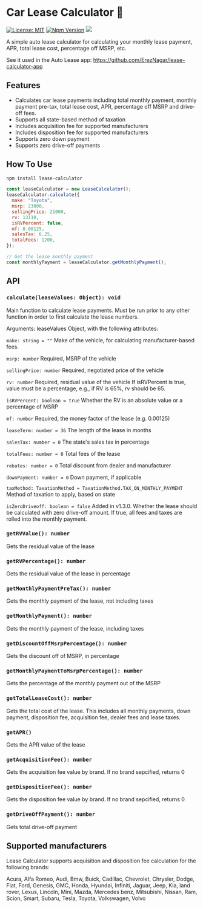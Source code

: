 # Car Lease Calculator :red_car:

[![License: MIT](https://img.shields.io/badge/License-MIT-blue.svg)](https://opensource.org/licenses/MIT)
[![Npm Version](https://img.shields.io/npm/v/lease-calculator?color=blue&logo=npm-version)](https://www.npmjs.com/package/lease-calculator)
![](https://github.com/ErezNagar/lease-calculator/workflows/Tests/badge.svg)

A simple auto lease calculator for calculating your monthly lease payment, APR, total lease cost, percentage off MSRP, etc.

See it used in the Auto Lease app: https://github.com/ErezNagar/lease-calculator-app

## Features

- Calculates car lease payments including total monthly payment, monthly payment pre-tax, total lease cost, APR, percentage off MSRP and drive-off fees.
- Supports all state-based method of taxation
- Includes acquisition fee for supported manufacturers
- Includes disposition fee for supported manufacturers
- Supports zero down payment
- Supports zero drive-off payments

## How To Use

```bash
npm install lease-calculator
```

```javascript
const leaseCalculator = new LeaseCalculator();
leaseCalculator.calculate({
  make: "Toyota",
  msrp: 23000,
  sellingPrice: 21000,
  rv: 13110,
  isRVPercent: false,
  mf: 0.00125,
  salesTax: 6.25,
  totalFees: 1200,
});

// Get the lease monthly payment
const monthlyPayment = leaseCalculator.getMonthlyPayment();
```

## API

### `calculate(leaseValues: Object): void`

Main function to calculate lease payments. Must be run prior to any other function in order to first calculate the lease numbers.

Arguments:
leaseValues Object, with the following attributes:

`make: string = ""`
Make of the vehicle, for calculating manufacturer-based fees.

`msrp: number`
Required, MSRP of the vehicle

`sellingPrice: number`
Required, negotiated price of the vehicle

`rv: number`
Required, residual value of the vehicle
If isRVPercent is true, value must be a percentage, e.g., if RV is 65%, rv should be 65.

`isRVPercent: boolean = true`
Whether the RV is an absolute value or a percentage of MSRP

`mf: number`
Required, the money factor of the lease (e.g. 0.00125)

`leaseTerm: number = 36`
The length of the lease in months

`salesTax: number = 0`
The state's sales tax in percentage

`totalFees: number = 0`
Total fees of the lease

`rebates: number = 0`
Total discount from dealer and manufacturer

`downPayment: number = 0`
Down payment, if applicable

`taxMethod: TaxationMethod = TaxationMethod.TAX_ON_MONTHLY_PAYMENT`
Method of taxation to apply, based on state

`isZeroDriveoff: boolean = false`
Added in v1.3.0. Whether the lease should be calculated with zero drive-off amount. If true, all fees and taxes are rolled into the monthly payment.

### `getRVValue(): number`

Gets the residual value of the lease

### `getRVPercentage(): number`

Gets the residual value of the lease in percentage

### `getMonthlyPaymentPreTax(): number`

Gets the monthly payment of the lease, not including taxes

### `getMonthlyPayment(): number`

Gets the monthly payment of the lease, including taxes

### `getDiscountOffMsrpPercentage(): number`

Gets the discount off of MSRP, in percentage

### `getMonthlyPaymentToMsrpPercentage(): number`

Gets the percentage of the monthly payment out of the MSRP

### `getTotalLeaseCost(): number`

Gets the total cost of the lease. This includes all monthly payments, down payment, disposition fee, acquisition fee, dealer fees and lease taxes.

### `getAPR()`

Gets the APR value of the lease

### `getAcquisitionFee(): number`

Gets the acquisition fee value by brand. If no brand sepcified, returns 0

### `getDispositionFee(): number`

Gets the disposition fee value by brand. If no brand sepcified, returns 0

### `getDriveOffPayment(): number`

Gets total drive-off payment

## Supported manufacturers

Lease Calculator supports acquisition and disposition fee calculation for the following brands:

Acura, Alfa Romeo, Audi, Bmw, Buick, Cadillac, Chevrolet, Chrysler, Dodge, Fiat, Ford, Genesis, GMC, Honda, Hyundai, Infiniti, Jaguar, Jeep, Kia, land rover, Lexus, Lincoln, Mini, Mazda, Mercedes benz, Mitsubishi, Nissan, Ram, Scion, Smart, Subaru, Tesla, Toyota, Volkswagen, Volvo
